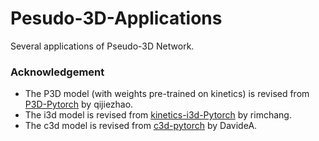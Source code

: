# Pesudo-3D-Applications
Several applications of Pseudo-3D Network. 
    
### Acknowledgement
- The P3D model (with weights pre-trained on kinetics) is revised from [P3D-Pytorch](https://github.com/qijiezhao/pseudo-3d-pytorch) by qijiezhao.
- The i3d model is revised from [kinetics-i3d-Pytorch](https://github.com/rimchang/kinetics-i3d-Pytorch) by rimchang. 
- The c3d model is revised from [c3d-pytorch](https://github.com/DavideA/c3d-pytorch) by DavideA. 
